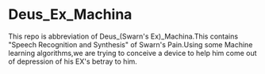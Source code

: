 # Deus_Ex_Machina
This repo is abbreviation of Deus_(Swarn's Ex)_Machina.This contains "Speech Recognition and Synthesis" of Swarn's Pain.Using some Machine learning algorithms,we are trying to conceive a device to help him come out of depression of his EX's betray to him. 
